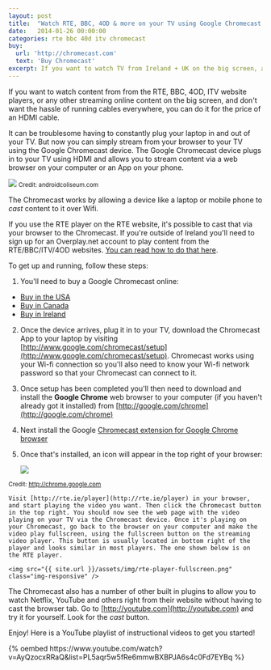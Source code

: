 ```yaml
---
layout: post
title:  "Watch RTE, BBC, 4OD & more on your TV using Google Chromecast."
date:   2014-01-26 00:00:00
categories: rte bbc 40d itv chromecast
buy:
  url: 'http://chromecast.com'
  text: 'Buy Chromecast'
excerpt: If you want to watch TV from Ireland + UK on the big screen, and don't want the hassle of running cables everywhere, you can do it for the price of an HDMI cable with the beautiful Google Chromecast device.
---
```


If you want to watch content from from the RTE, BBC, 4OD, ITV website players, or any other streaming online content on the big screen, and don't want the hassle of running cables everywhere, you can do it for the price of an HDMI cable.

It can be troublesome having to constantly plug your laptop in and out of your TV. But now you can simply stream from your browser to your TV using the Google Chromecast device. The Google Chromecast device plugs in to your TV using HDMI and allows you to stream content via a web browser on your computer or an App on your phone.

<img src="{{ site.url }}/assets/img/chromecast-diagram.png" class="img-responsive" />
<small>Credit: androidcoliseum.com</small>

The Chromecast works by allowing a device like a laptop or mobile phone to _cast_ content to it over Wifi.

If you use the RTE player on the RTE website, it's possible to cast that via your browser to the Chromecast. If you're outside of Ireland you'll need to sign up for an Overplay.net account to play content from the RTE/BBC/ITV/4OD websites. [You can read how to do that here](/blog/2014/01/18/watch-rte-abroad.html).

To get up and running, follow these steps:

1. You'll need to buy a Google Chromecast online:
-	[Buy in the USA](http://www.google.com/intl/en/chrome/devices/chromecast/)
-	[Buy in Canada](http://www.amazon.ca/Google-Chromecast-Streaming-Media-Player/dp/B00DR0PDNE)
- [Buy in Ireland](http://ie.mobilefun.com/40274-google-chromecast-tv-dongle.htm)
2. Once the device arrives, plug it in to your TV, download the Chromecast App to your laptop by visiting  [http://www.google.com/chromecast/setup](http://www.google.com/chromecast/setup). Chromecast works using your Wi-fi connection so you'll also need to know your Wi-fi network password so that your Chromecast can connect to it.
3. Once setup has been completed you'll then need to download and install the **Google Chrome** web browser to your computer (if you haven't already got it installed) from [http://google.com/chrome](http://google.com/chrome)
4. Next install the Google [Chromecast extension for Google Chrome browser](https://chrome.google.com/webstore/detail/google-cast/boadgeojelhgndaghljhdicfkmllpafd?hl=en)
5. Once that's installed, an icon will appear in the top right of your browser:

	<img src="{{ site.url }}/assets/img/chrome-screenshot.webp" class="img-responsive" />
<small class="text-right">Credit: http://chrome.google.com</small>

	Visit [http://rte.ie/player](http://rte.ie/player) in your browser, and start playing the video you want. Then click the Chromecast button in the top right. You should now see the web page with the video playing on your TV via the Chromecast device. Once it's playing on your Chromecast, go back to the browser on your computer and make the video play fullscreen, using the fullscreen button on the streaming video player. This button is usually located in bottom right of the player and looks similar in most players. The one shown below is on the RTE player.

	<img src="{{ site.url }}/assets/img/rte-player-fullscreen.png" class="img-responsive" />

The Chromecast also has a number of other built in plugins to allow you to watch Netflix, YouTube and others right from their website without having to cast the browser tab. Go to [http://youtube.com](http://youtube.com) and try it for yourself. Look for the _cast_ button.

Enjoy! Here is a YouTube playlist of instructional videos to get you started!

<div class="flex-video">
{% oembed https://www.youtube.com/watch?v=AyQzocxRRaQ&list=PL5aqr5w5fRe6mmwBXBPJA6s4c0Fd7EYBq %}
</div>  
